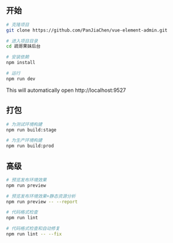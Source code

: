 ## 开始

```bash
# 克隆项目
git clone https://github.com/PanJiaChen/vue-element-admin.git

# 进入项目目录
cd 疏哥果妹后台

# 安装依赖
npm install

# 运行
npm run dev
```

This will automatically open http://localhost:9527

## 打包

```bash
# 为测试环境构建
npm run build:stage

# 为生产环境构建
npm run build:prod
```

## 高级

```bash
# 预览发布环境效果
npm run preview

# 预览发布环境效果+静态资源分析
npm run preview -- --report

# 代码格式检查
npm run lint

# 代码格式检查和自动修复
npm run lint -- --fix
```
